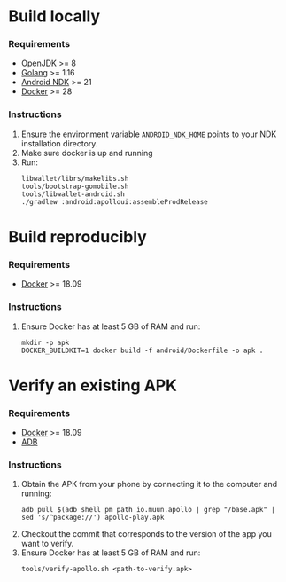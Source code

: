 # Build locally

### Requirements

* [OpenJDK](https://adoptopenjdk.net/?variant=openjdk11&jvmVariant=hotspot) >= 8
* [Golang](https://golang.org/dl/) >= 1.16
* [Android NDK](https://developer.android.com/ndk/downloads) >= 21
* [Docker](https://docs.docker.com/engine/install/) >= 28

### Instructions

1. Ensure the environment variable `ANDROID_NDK_HOME` points to your NDK installation directory.
2. Make sure docker is up and running
3. Run:
    ```shell
    libwallet/librs/makelibs.sh
    tools/bootstrap-gomobile.sh
    tools/libwallet-android.sh
    ./gradlew :android:apolloui:assembleProdRelease
    ```


# Build reproducibly

### Requirements

* [Docker](https://www.docker.com/) >= 18.09

### Instructions

1. Ensure Docker has at least 5 GB of RAM and run:
    ```shell
    mkdir -p apk
    DOCKER_BUILDKIT=1 docker build -f android/Dockerfile -o apk .
    ```


# Verify an existing APK

### Requirements

* [Docker](https://www.docker.com/) >= 18.09
* [ADB](https://developer.android.com/studio/releases/platform-tools)

### Instructions

1. Obtain the APK from your phone by connecting it to the computer and running:
    ```shell
    adb pull $(adb shell pm path io.muun.apollo | grep "/base.apk" | sed 's/^package://') apollo-play.apk
    ```
2. Checkout the commit that corresponds to the version of the app you want to verify.
3. Ensure Docker has at least 5 GB of RAM and run:
    ```shell
    tools/verify-apollo.sh <path-to-verify.apk>
    ```

